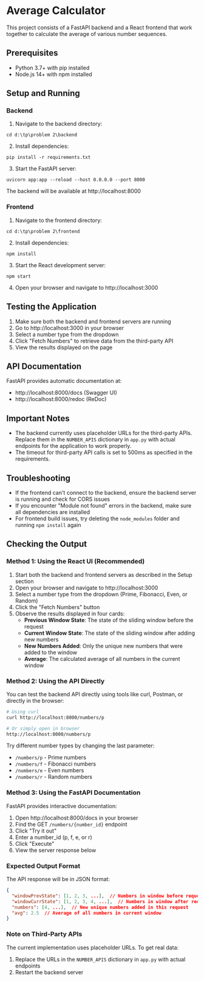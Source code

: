 # Average Calculator

This project consists of a FastAPI backend and a React frontend that work together to calculate the average of various number sequences.

## Prerequisites

- Python 3.7+ with pip installed
- Node.js 14+ with npm installed

## Setup and Running

### Backend

1. Navigate to the backend directory:
```
cd d:\tp\problem 2\backend
```

2. Install dependencies:
```
pip install -r requirements.txt
```

3. Start the FastAPI server:
```
uvicorn app:app --reload --host 0.0.0.0 --port 8000
```

The backend will be available at http://localhost:8000

### Frontend

1. Navigate to the frontend directory:
```
cd d:\tp\problem 2\frontend
```

2. Install dependencies:
```
npm install
```

3. Start the React development server:
```
npm start
```

4. Open your browser and navigate to http://localhost:3000

## Testing the Application

1. Make sure both the backend and frontend servers are running
2. Go to http://localhost:3000 in your browser
3. Select a number type from the dropdown
4. Click "Fetch Numbers" to retrieve data from the third-party API
5. View the results displayed on the page

## API Documentation

FastAPI provides automatic documentation at:
- http://localhost:8000/docs (Swagger UI)
- http://localhost:8000/redoc (ReDoc)

## Important Notes

- The backend currently uses placeholder URLs for the third-party APIs. Replace them in the `NUMBER_APIS` dictionary in `app.py` with actual endpoints for the application to work properly.
- The timeout for third-party API calls is set to 500ms as specified in the requirements.

## Troubleshooting

- If the frontend can't connect to the backend, ensure the backend server is running and check for CORS issues
- If you encounter "Module not found" errors in the backend, make sure all dependencies are installed
- For frontend build issues, try deleting the `node_modules` folder and running `npm install` again

## Checking the Output

### Method 1: Using the React UI (Recommended)

1. Start both the backend and frontend servers as described in the Setup section
2. Open your browser and navigate to http://localhost:3000
3. Select a number type from the dropdown (Prime, Fibonacci, Even, or Random)
4. Click the "Fetch Numbers" button
5. Observe the results displayed in four cards:
   - **Previous Window State**: The state of the sliding window before the request
   - **Current Window State**: The state of the sliding window after adding new numbers
   - **New Numbers Added**: Only the unique new numbers that were added to the window
   - **Average**: The calculated average of all numbers in the current window

### Method 2: Using the API Directly

You can test the backend API directly using tools like curl, Postman, or directly in the browser:

```bash
# Using curl
curl http://localhost:8000/numbers/p

# Or simply open in browser
http://localhost:8000/numbers/p
```

Try different number types by changing the last parameter:
- `/numbers/p` - Prime numbers
- `/numbers/f` - Fibonacci numbers
- `/numbers/e` - Even numbers
- `/numbers/r` - Random numbers

### Method 3: Using the FastAPI Documentation

FastAPI provides interactive documentation:

1. Open http://localhost:8000/docs in your browser
2. Find the GET `/numbers/{number_id}` endpoint
3. Click "Try it out"
4. Enter a number_id (p, f, e, or r)
5. Click "Execute"
6. View the server response below

### Expected Output Format

The API response will be in JSON format:

```json
{
  "windowPrevState": [1, 2, 3, ...],  // Numbers in window before request
  "windowCurrState": [1, 2, 3, 4, ...],  // Numbers in window after request
  "numbers": [4, ...],  // New unique numbers added in this request
  "avg": 2.5  // Average of all numbers in current window
}
```

### Note on Third-Party APIs

The current implementation uses placeholder URLs. To get real data:

1. Replace the URLs in the `NUMBER_APIS` dictionary in `app.py` with actual endpoints
2. Restart the backend server
